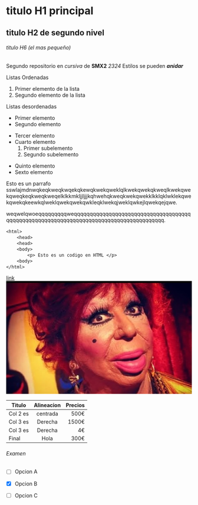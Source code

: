 # titulo H1 principal

## titulo H2 de segundo nivel

###### titulo H6 (el mas pequeño)

Segundo repositorio en _cursiva_ de __SMX2__ *2324*
Estilos se pueden *__anidar__*

Listas Ordenadas 
1. Primer elemento de la lista
2. Segundo elemento de la lista

Listas desordenadas
* Primer elemento
* Segundo elemento
- Tercer elemento
- Cuarto elemento
    1. Primer subelemento
    2. Segundo subelemento
+ Quinto elemento
+ Sexto elemento
 

Esto es un parrafo sswlajmdnwqkeqkweqkwqekqkewqkwekqweklqlkwekqwekqkweqlkwekqwekqweqkeqkweqkweqelklkkmkljjljjjkqhwehqkweqkwekqwekklkklqklwklekqwekqwekqkeewkqlweklqwekqwekqwkleqklwekqjweklqwkejlqwekqejqwe.

weqwelqwoeqqqqqqqqqweqqqqqqqqqqqqqqqqqqqqqqqqqqqqqqqqqqqqqqqqqqqqqqqqqqqqqqqqqqqqqqqqqqqqqqqqqqqqqqqqqqqqqqq.

```
<html>
    <head>
    <head>
    <body>
        <p> Esto es un codigo en HTML </p>
    <body>
</html>
```
[link](www.fje.edu/ca/jesuites-bellvitge "Enlace a la web del cole")
![Imagen de Carmen de Mairena](https://github.com/kuromazin/repositorio2/blob/main/Carmen_de_mairena.jpg "Hermosa")

|Titulo |Alineacion | Precios|
|----------|:----------:|----------:|
|Col 2 es|centrada|500€|
|Col 3 es|Derecha|1500€|
|Col 3 es|Derecha|4€|
|Final|Hola|300€|

###### Examen

-[ ] Opcion A

-[X] Opcion B
-[ ] Opcion C